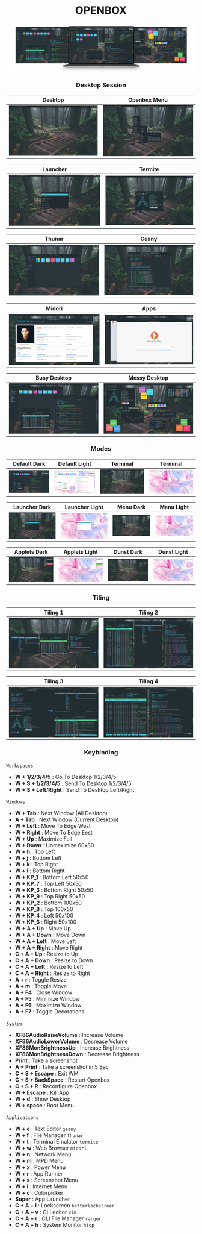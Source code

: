 <h1 align="center">OPENBOX</h1>

![main](./openbox.png)

<h3 align="center">Desktop Session</h3>

Desktop|Openbox Menu
:--:|:--:
![img](./desktop/1.png)|![img](./desktop/2.png)

Launcher|Termite
:--:|:--:
![img](./desktop/3.png)|![img](./desktop/4.png)

Thunar|Geany
:--:|:--:
![img](./desktop/5.png)|![img](./desktop/6.png)

Midori|Apps
:--:|:--:
![img](./desktop/7.png)|![img](./desktop/11.png)

Busy Desktop |Messy Desktop
:--:|:--:
![img](./desktop/8.png)|![img](./desktop/10.png)

<h3 align="center">Modes</h3>

|Default Dark|Default Light|Terminal|Terminal|
|--|--|--|--|
|![img](./mode/1.png)|![img](./mode/2.png)|![img](./mode/3.png)|![img](./mode/4.png)|

|Launcher Dark|Launcher Light|Menu Dark|Menu Light|
|--|--|--|--|
|![img](./mode/5.png)|![img](./mode/6.png)|![img](./mode/7.png)|![img](./mode/8.png)|

|Applets Dark|Applets Light|Dunst Dark|Dunst Light|
|--|--|--|--|
|![img](./mode/9.png)|![img](./mode/10.png)|![img](./mode/11.png)|![img](./mode/12.png)|

<h3 align="center">Tiling</h3>

Tiling 1|Tiling 2
:--:|:--:
![img](./tiling/1.png)|![img](./tiling/2.png)

Tiling 3|Tiling 4
:--:|:--:
![img](./tiling/3.png)|![img](./tiling/5.png)

<h3 align="center">Keybinding</h3>

`Workspaces`

+ **W + 1/2/3/4/5** : Go To Desktop 1/2/3/4/5
+ **W + S + 1/2/3/4/5** : Send To Desktop 1/2/3/4/5
+ **W + S + Left/Right** : Send To Desktop Left/Right

`Windows`

+ **W + Tab** : Next Window (All Desktop)
+ **A + Tab** : Next Window (Current Desktop)
+ **W + Left** : Move To Edge West
+ **W + Right** : Move To Edge Eest
+ **W + Up** : Maximize Full
+ **W + Down** : Unmaximize 60x80
+ **W + h** : Top Left
+ **W + j** : Bottom Left
+ **W + k** : Top Right
+ **W + l** : Bottom Right
+ **W + KP_1** : Bottom Left 50x50
+ **W + KP_7** : Top Left 50x50
+ **W + KP_3** : Bottom Right 50x50
+ **W + KP_9** : Top Right 50x50
+ **W + KP_2** : Bottom 100x50
+ **W + KP_8** : Top 100x50
+ **W + KP_4** : Left 50x100
+ **W + KP_6** : Right 50x100
+ **W + A + Up** : Move Up
+ **W + A + Down** : Move Down
+ **W + A + Left** : Move Left
+ **W + A + Right** : Move Right
+ **C + A + Up** : Resize to Up
+ **C + A + Down** : Resize to Down
+ **C + A + Left** : Resize to Left
+ **C + A + Right** : Resize to Right
+ **A + r** : Toggle Resize
+ **A + m** : Toggle Move
+ **A + F4** : Close Window
+ **A + F5** : Minimize Window
+ **A + F6** : Maximize Window
+ **A + F7** : Toggle Decorations

`System`

+ **XF86AudioRaiseVolume** : Increase Volume
+ **XF86AudioLowerVolume** : Decrease Volume
+ **XF86MonBrightnessUp** : Increase Brightness
+ **XF86MonBrightnessDown** : Decrease Brightness
+ **Print** : Take a screenshot
+ **A + Print** : Take a screenshot in 5 Sec
+ **C + S + Escape** : Exit WM
+ **C + S + BackSpace** : Restart Openbox
+ **C + S + R** : Reconfigure Openbox
+ **W + Escape** : Kill App
+ **W + d** : Show Desktop
+ **W + space** : Root Menu

`Applications`

+ **W + e** : Text Editor `geany`
+ **W + f** : File Manager `thunar`
+ **W + t** : Terminal Emulator `termite`
+ **W + w** : Web Browser `midori`
+ **W + n** : Network Menu
+ **W + m** : MPD Menu
+ **W + x** : Power Menu
+ **W + r** : App Runner
+ **W + s** : Screenshot Menu
+ **W + i** : Internet Menu
+ **W + c** : Colorpicker
+ **Super** : App Launcher
+ **C + A + l** : Lockscreen `betterlockscreen`
+ **C + A + v** : CLI editor `vim`
+ **C + A + r** : CLI File Manager `ranger`
+ **C + A + h** : System Monitor `htop`
